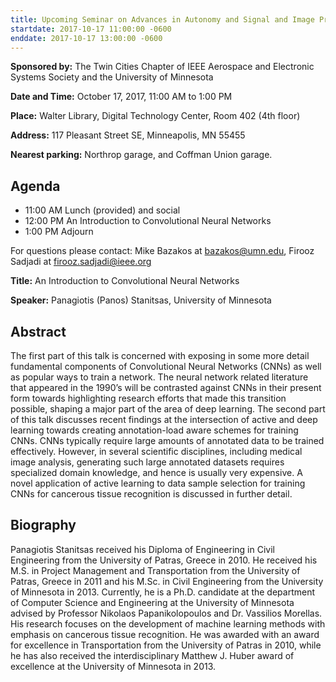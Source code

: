 ```yaml
---
title: Upcoming Seminar on Advances in Autonomy and Signal and Image Processing
startdate: 2017-10-17 11:00:00 -0600
enddate: 2017-10-17 13:00:00 -0600
---
```


**Sponsored by:** The Twin Cities Chapter of IEEE Aerospace and Electronic Systems Society and the University of Minnesota
 
**Date and Time:** October 17, 2017, 11:00 AM to 1:00 PM

**Place:** Walter Library, Digital Technology Center, Room 402 (4th floor)

**Address:** 117 Pleasant Street SE, Minneapolis, MN 55455

**Nearest parking:** Northrop garage, and Coffman Union garage.
 
## Agenda

 - 11:00 AM Lunch (provided) and social
 - 12:00 PM An Introduction to Convolutional Neural Networks
 - 1:00 PM Adjourn

For questions please contact: Mike Bazakos at bazakos@umn.edu, Firooz Sadjadi at firooz.sadjadi@ieee.org
 
**Title:** An Introduction to Convolutional Neural Networks
 
**Speaker:** Panagiotis (Panos) Stanitsas, University of Minnesota

## Abstract
 
The first part of this talk is concerned with exposing in some more detail fundamental components of Convolutional Neural Networks (CNNs) as well as popular ways to train a network. The neural network related literature that appeared in the 1990’s will be contrasted against CNNs in their present form towards highlighting research efforts that made this transition possible, shaping a major part of the area of deep learning. The second part of this talk discusses recent findings at the intersection of active and deep learning towards creating annotation-load aware schemes for training CNNs. CNNs typically require large amounts of annotated data to be trained effectively. However, in several scientific disciplines, including medical image analysis, generating such large annotated datasets requires specialized domain knowledge, and hence is usually very expensive. A novel application of active learning to data sample selection for training CNNs for cancerous tissue recognition is discussed in further detail.

## Biography

Panagiotis Stanitsas received his Diploma of Engineering in Civil Engineering from the University of Patras, Greece in 2010. He received his M.S. in Project Management and Transportation from the University of Patras, Greece in 2011 and his M.Sc. in Civil Engineering from the University of Minnesota in 2013. Currently, he is a Ph.D. candidate at the department of Computer Science and Engineering at the University of Minnesota advised by Professor Nikolaos Papanikolopoulos and Dr. Vassilios Morellas. His research focuses on the development of machine learning methods with emphasis on cancerous tissue recognition. He was awarded with an award for excellence in Transportation from the University of Patras in 2010, while he has also received the interdisciplinary Matthew J. Huber award of excellence at the University of Minnesota in 2013.    

